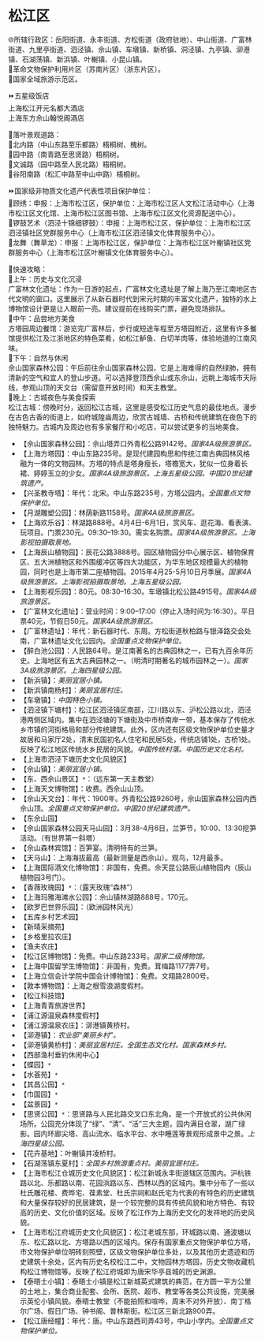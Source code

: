 # 松江区  
🌐所辖行政区：岳阳街道、永丰街道、方松街道（政府驻地）、中山街道、广富林街道、九里亭街道、泗泾镇、佘山镇、车墩镇、新桥镇、洞泾镇、九亭镇、泖港镇、石湖荡镇、新浜镇、叶榭镇、小昆山镇。  
🚩革命文物保护利用片区（苏南片区）（浙东片区）。  
🚩国家全域旅游示范区。  
  
⏩五星级饭店  
上海松江开元名都大酒店  
上海东方佘山翰悦阁酒店  
  
🧭落叶景观道路：  
🔸北内路（中山东路至乐都路）梧桐树、槐树。  
🔸园中路（南青路至思贤路）梧桐树。  
🔸文诚路（园中路至人民北路）梧桐树。  
🔸谷阳南路（松汇中路至中山中路）梧桐树。  
  
⏩国家级非物质文化遗产代表性项目保护单位：  
🔸顾绣：申报：上海市松江区，保护单位：上海市松江区人文松江活动中心（上海市松江区文化馆、上海市松江区图书馆、上海市松江区文化资源配送中心）。  
🔸锣鼓艺术（泗泾十锦细锣鼓）：申报：上海市松江区，保护单位：上海市松江区泗泾镇社区党群服务中心（上海市松江区泗泾镇文化体育服务中心）。  
🔸龙舞（舞草龙）：申报：上海市松江区，保护单位：上海市松江区叶榭镇社区党群服务中心（上海市松江区叶榭镇文化体育服务中心）。  
  
🧭快速攻略：  
🔸上午：历史与文化沉浸  
广富林文化遗址：作为一日游的起点，广富林文化遗址是了解上海乃至江南地区古代文明的窗口。这里展示了从新石器时代到宋元时期的丰富文化遗产，独特的水上博物馆设计更是让人眼前一亮。建议提前在线购买门票，避免现场排队。  
🔸中午：品尝地方美食  
方塔园周边餐馆：游览完广富林后，步行或短途车程至方塔园附近，这里有许多餐馆提供松江及江浙地区的特色菜肴，如松江鲈鱼、白切羊肉等，体验地道的江南风味。  
🔸下午：自然与休闲  
佘山国家森林公园：午后前往佘山国家森林公园，它是上海难得的自然绿肺，拥有清新的空气和宜人的登山步道。可以选择登顶西佘山或东佘山，远眺上海城市天际线，参观山顶的天文台（需留意开放时间）和天主教堂。  
🔸晚上：古城夜色与美食探索  
松江古城：傍晚时分，返回松江古城，这里是感受松江历史气息的最佳地点。漫步在古色古香的街道上，如府城隍庙周边，欣赏古城墙、古桥和传统建筑在夜色下的独特魅力。古城内及周边也有多家餐厅和小吃店，可以尝试更多的当地美食。  
  
* 【佘山国家森林公园】：佘山塔弄口外青松公路9142号。*国家4A级旅游景区。*  
* 【上海方塔园】：中山东路235号。是现代建园构思和传统江南古典园林风格融为一体的文物园林。方塔的特点是塔身瘦长，塔檐宽大，犹似一位身着长裙、婷婷玉立的少女。*国家4A级旅游景区。上海五星级公园。中国20世纪建筑遗产。*  
* 【兴圣教寺塔】：年代：北宋。中山东路235号，方塔公园内。*全国重点文物保护单位。*  
* 【月湖雕塑公园】：林荫新路1158号。*国家4A级旅游景区。*  
* 【上海欢乐谷】：林湖路888号。4月4日-6月1日，赏风车、逛花海、看表演、玩项目。门票230元。09:30–19:30。需实名购票。*国家4A级旅游景区。上海影视拍摄取景地。*  
* 【上海辰山植物园】：辰花公路3888号。园区植物园分中心展示区、植物保育区、五大洲植物区和外围缓冲区等四大功能区，为华东地区规模最大的植物园，同时也是上海市第二座植物园。2015年4月25-5月10日月季展。*国家4A级旅游景区。上海影视拍摄取景地。上海五星级公园。*  
* 【上海影视乐园】：80元。08:30–16:30。车墩镇北松公路4915号。*国家4A级旅游景区。*  
* 【广富林文化遗址】：营业时间：9:00–17:00（停止入场时间为:16:30）。平日票40元，节假日50元。*国家4A级旅游景区。*  
* 【广富林遗址】：年代：新石器时代、东周。方松街道秋柏路与银泽路交会处南，广富林遗址文化公园内。*全国重点文物保护单位。*  
* 【醉白池公园】：人民路64号。是江南著名的古典园林之一，已有九百余年历史。上海地区有五大古典园林之一。（明清时期著名的城市园林之一）。*国家3A级旅游景区。上海四星级公园。*  
* 【新浜镇】：*美丽宜居小镇。*  
* 【新浜镇南杨村】：*美丽宜居村庄。*  
* 【车墩镇】：*中国特色小镇。*  
* 【泗泾镇下塘村】：松江区泗泾镇区南部，江川路以东、沪松公路以北，泗泾港两侧区域内。集中在泗泾塘的下塘街及中市桥南岸一带，基本保存了传统水乡市镇的河街格局和部分传统建筑。此外，区内还有区级文物保护单位史量才故居和马家厅2处，清末民国初名人住宅和民居5处，传统店铺1处，古桥1处。反映了松江地区传统水乡民居的风貌。*中国传统村落。中国历史文化名村。*  
* 【上海市泗泾下塘历史文化风貌区】 
* 【佘山镇】：*美丽宜居小镇。*  
* 【东、西佘山景区】`*`：（远东第一天主教堂）  
* 【上海天文博物馆】：收费。西佘山山顶。  
* 【佘山天文台】：年代：1900年。外青松公路9260号，佘山国家森林公园内西佘山顶。*全国重点文物保护单位。中国20世纪建筑遗产。*  
* 【东佘山园】  
* 【佘山国家森林公园天马山园】：3月38-4月6日，兰笋节，10:00、13:30挖笋活动。（有世界第一斜塔）  
* 【佘山森林宾馆】：百笋宴。清明特有的兰笋。  
* 【天马山】：上海海拔最高（最新测量是西佘山）。观鸟，12月最多。  
* 【上海国际酒文化博物馆】：非国有，免费。佘天昆公路辰山植物园内（辰山植物园3号门）。  
* 【香薇玫瑰园】`*`：（露天玫瑰“森林”）  
* 【上海玛雅海滩水公园】：佘山镇林湖路888号，170元。  
* 【欧罗巴世界乐园】：（欧洲园林风光）  
* 【五库乡村艺术园】  
* 【新晴采摘苑】  
* 【乡格里拉农庄】  
* 【渔夫农庄】  
* 【松江区博物馆】：免费。中山东路233号。*国家二级博物馆。*  
* 【上海中国留学生博物馆】：非国有，免费。茸梅路1177弄7号。  
* 【上海立信会计学院中国会计博物馆】：免费。文翔路2800号。  
* 【敦本博物馆】：上海之根雪浪湖度假村。  
* 【松江科技馆】  
* 【上海青青旅游世界】  
* 【浦江源温泉森林度假村】  
* 【浦江源温泉农庄】：泖港镇黄桥村。  
* 【泖港镇】：*农业部“美丽乡村”。*  
* 【泖港镇黄桥村】：*美丽宜居村庄。全国生态文化村。国家森林乡村。*  
* 【西部渔村垂钓休闲中心】  
* 【蝶园】`*`  
* 【水荟苑】`*`  
* 【其昌公园】`*`  
* 【巾国园】`*`  
* 【盆景园】`*`  
* 【思贤公园】`*`：思贤路与人民北路交叉口东北角。是一个开放式的公共休闲场所。公园充分体现了“绿”、“清”、“活”三大主题，园内满目仓翠，湖广绿影。园内环廊尖塔、高山流水、临水平台、水中睡莲等景观形成景中之景。*上海四星级公园。*  
* 【花卉基地】：叶榭镇井凌桥村。  
* 【石湖荡镇东夏村】：*全国乡村旅游重点村。美丽宜居村庄。*  
* 【上海市松江仓城历史文化风貌区】：松江新城永丰街道辖区范围内。沪杭铁路以北、乐都路以南、花园浜路以东、西林以西的区域内。集中分布了一些以杜氏雕花楼、费晔宅、葆素堂、杜氏宗祠和赵氏宅为代表的有特色的历史建筑和大量保存较好的民居建筑，是一个较完整的具有传统风貌和地方特色、有较高的历史、文化价值的区域。反映了松江作为上海历史文化的发祥地的历史风貌。  
* 【上海市松江府城历史文化风貌区】：松江老城东部，环城路以南、通波塘以东、松汇路以北、方塔路以西的区域内。保存有国家重点文物保护单位方塔，市文物保护单位明砖刻照壁，区级文物保护单位多处，以及其他历史遗迹和历史建筑十余处，区内有历史名校松江二中，文物园林方塔园，历史文物收藏机构松江博物馆等。反映了松江府城即为唐宋华亭县城的历史渊源。  
* 【泰晤士小镇】：泰晤士小镇是松江新城英式建筑的典范，在方圆一平方公里的土地上，集合商业配套、会所、医院、超市、教堂等各类公共设施，完美展示英伦小镇风貌。泰晤士教堂（不能拍照和喧哗，周末不对外开放）、南丁格尔广场、假日广场、钟书阁、普林斯街。松江区三新北路900弄。  
* 【松江唐经幢】：年代：唐。中山东路西司弄43号，中山小学内。*全国重点文物保护单位。*  